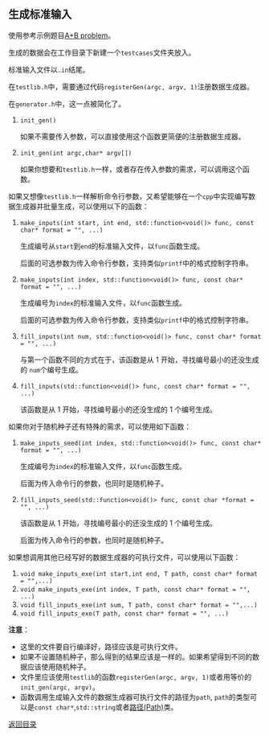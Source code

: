 ## 生成标准输入

使用参考示例题目[A+B problem](../../../examples/problemsA+B/generator.cpp)。

生成的数据会在工作目录下新建一个`testcases`文件夹放入。

标准输入文件以`.in`结尾。

在`testlib.h`中，需要通过代码`registerGen(argc, argv, 1)`注册数据生成器。

在`generator.h`中，这一点被简化了。

1. `init_gen()`

    如果不需要传入参数，可以直接使用这个函数更简便的注册数据生成器。

2. `init_gen(int argc,char* argv[])`

   如果你想要和`testlib.h`一样，或者存在传入参数的需求，可以调用这个函数。

如果又想像`testlib.h`一样解析命令行参数，又希望能够在一个`cpp`中实现编写数据生成器并批量生成，可以使用以下的函数：

1. `make_inputs(int start, int end, std::function<void()> func, const char* format = "", ...)`

   生成编号从`start`到`end`的标准输入文件，以`func`函数生成。

   后面的可选参数为传入命令行参数，支持类似`printf`中的格式控制字符串。

2. `make_inputs(int index, std::function<void()> func, const char* format = "", ...)`
   
   生成编号为`index`的标准输入文件，以`func`函数生成。

   后面的可选参数为传入命令行参数，支持类似`printf`中的格式控制字符串。

3. `fill_inputs(int num, std::function<void()> func, const char* format = "", ...)`

   与第一个函数不同的方式在于，该函数是从 $1$ 开始，寻找编号最小的还没生成的 `num`个编号生成。

4. `fill_inputs(std::function<void()> func, const char* format = "", ...)`

   该函数是从 $1$ 开始，寻找编号最小的还没生成的 $1$ 个编号生成。

如果你对于随机种子还有特殊的需求，可以使用如下函数：

1. `make_inputs_seed(int index, std::function<void()> func, const char* format = "", ...)`

   生成编号为`index`的标准输入文件，以`func`函数生成。

   后面为传入命令行的参数，也同时是随机种子。

2. `fill_inputs_seed(std::function<void()> func, const char *format = "", ...)`

   该函数是从 $1$ 开始，寻找编号最小的还没生成的 $1$ 个编号生成。

   后面为传入命令行的参数，也同时是随机种子。

如果想调用其他已经写好的数据生成器的可执行文件，可以使用以下函数：

1. `void make_inputs_exe(int start,int end, T path, const char* format = "",...)`
2. `void make_inputs_exe(int index, T path, const char* format = "", ...)`
3. `void fill_inputs_exe(int sum, T path, const char* format = "",...)`
4. `void fill_inputs_exe(T path, const char* format = "", ...)`

**注意**：

- 这里的文件要自行编译好，路径应该是可执行文件。
- 如果不设置随机种子，那么得到的结果应该是一样的。如果希望得到不同的数据应该使用随机种子。
- 文件里应该使用`testlib`的函数`registerGen(argc, argv, 1)`或者用等价的`init_gen(argc, argv)`。
- 函数调用生成输入文件的数据生成器可执行文件的路径为`path`, `path`的类型可以是`const char*`,`std::string`或者[路径(Path)](./path.md)类。


[返回目录](../../home.md)